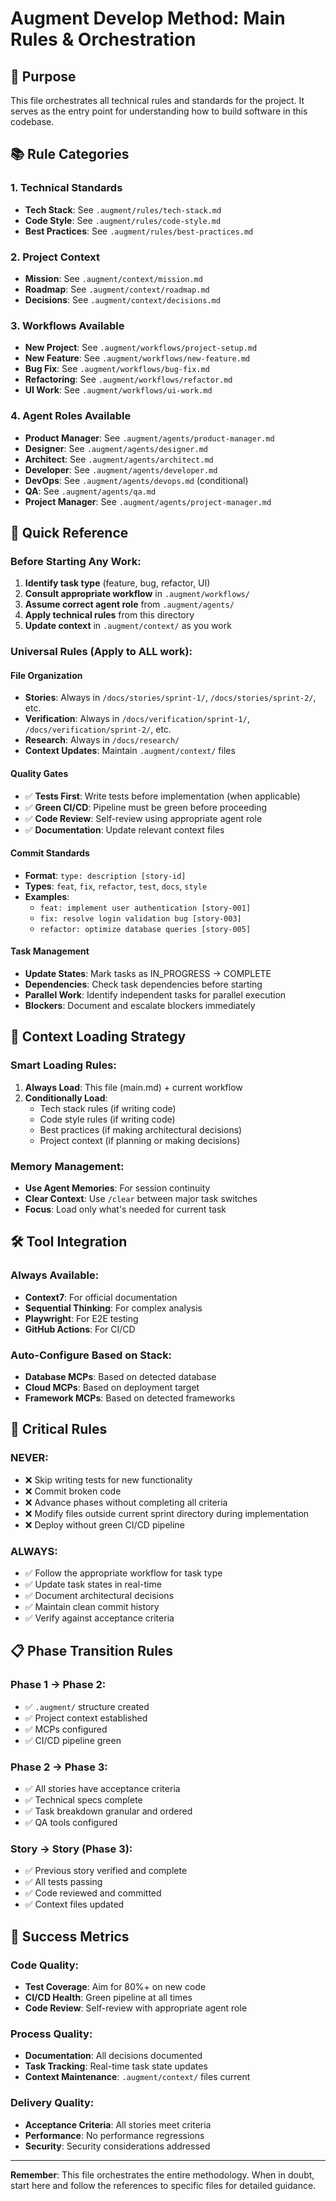 # Augment Develop Method: Main Rules & Orchestration

## 🎯 Purpose
This file orchestrates all technical rules and standards for the project. It serves as the entry point for understanding how to build software in this codebase.

## 📚 Rule Categories

### 1. Technical Standards
- **Tech Stack**: See `.augment/rules/tech-stack.md`
- **Code Style**: See `.augment/rules/code-style.md`
- **Best Practices**: See `.augment/rules/best-practices.md`

### 2. Project Context
- **Mission**: See `.augment/context/mission.md`
- **Roadmap**: See `.augment/context/roadmap.md`
- **Decisions**: See `.augment/context/decisions.md`

### 3. Workflows Available
- **New Project**: See `.augment/workflows/project-setup.md`
- **New Feature**: See `.augment/workflows/new-feature.md`
- **Bug Fix**: See `.augment/workflows/bug-fix.md`
- **Refactoring**: See `.augment/workflows/refactor.md`
- **UI Work**: See `.augment/workflows/ui-work.md`

### 4. Agent Roles Available
- **Product Manager**: See `.augment/agents/product-manager.md`
- **Designer**: See `.augment/agents/designer.md`
- **Architect**: See `.augment/agents/architect.md`
- **Developer**: See `.augment/agents/developer.md`
- **DevOps**: See `.augment/agents/devops.md` (conditional)
- **QA**: See `.augment/agents/qa.md`
- **Project Manager**: See `.augment/agents/project-manager.md`

## 🚀 Quick Reference

### Before Starting Any Work:
1. **Identify task type** (feature, bug, refactor, UI)
2. **Consult appropriate workflow** in `.augment/workflows/`
3. **Assume correct agent role** from `.augment/agents/`
4. **Apply technical rules** from this directory
5. **Update context** in `.augment/context/` as you work

### Universal Rules (Apply to ALL work):

#### File Organization
- **Stories**: Always in `/docs/stories/sprint-1/`, `/docs/stories/sprint-2/`, etc.
- **Verification**: Always in `/docs/verification/sprint-1/`, `/docs/verification/sprint-2/`, etc.
- **Research**: Always in `/docs/research/`
- **Context Updates**: Maintain `.augment/context/` files

#### Quality Gates
- ✅ **Tests First**: Write tests before implementation (when applicable)
- ✅ **Green CI/CD**: Pipeline must be green before proceeding
- ✅ **Code Review**: Self-review using appropriate agent role
- ✅ **Documentation**: Update relevant context files

#### Commit Standards
- **Format**: `type: description [story-id]`
- **Types**: `feat`, `fix`, `refactor`, `test`, `docs`, `style`
- **Examples**: 
  - `feat: implement user authentication [story-001]`
  - `fix: resolve login validation bug [story-003]`
  - `refactor: optimize database queries [story-005]`

#### Task Management
- **Update States**: Mark tasks as IN_PROGRESS → COMPLETE
- **Dependencies**: Check task dependencies before starting
- **Parallel Work**: Identify independent tasks for parallel execution
- **Blockers**: Document and escalate blockers immediately

## 🔄 Context Loading Strategy

### Smart Loading Rules:
1. **Always Load**: This file (main.md) + current workflow
2. **Conditionally Load**: 
   - Tech stack rules (if writing code)
   - Code style rules (if writing code)
   - Best practices (if making architectural decisions)
   - Project context (if planning or making decisions)

### Memory Management:
- **Use Agent Memories**: For session continuity
- **Clear Context**: Use `/clear` between major task switches
- **Focus**: Load only what's needed for current task

## 🛠️ Tool Integration

### Always Available:
- **Context7**: For official documentation
- **Sequential Thinking**: For complex analysis
- **Playwright**: For E2E testing
- **GitHub Actions**: For CI/CD

### Auto-Configure Based on Stack:
- **Database MCPs**: Based on detected database
- **Cloud MCPs**: Based on deployment target
- **Framework MCPs**: Based on detected frameworks

## 🚨 Critical Rules

### NEVER:
- ❌ Skip writing tests for new functionality
- ❌ Commit broken code
- ❌ Advance phases without completing all criteria
- ❌ Modify files outside current sprint directory during implementation
- ❌ Deploy without green CI/CD pipeline

### ALWAYS:
- ✅ Follow the appropriate workflow for task type
- ✅ Update task states in real-time
- ✅ Document architectural decisions
- ✅ Maintain clean commit history
- ✅ Verify against acceptance criteria

## 📋 Phase Transition Rules

### Phase 1 → Phase 2:
- ✅ `.augment/` structure created
- ✅ Project context established
- ✅ MCPs configured
- ✅ CI/CD pipeline green

### Phase 2 → Phase 3:
- ✅ All stories have acceptance criteria
- ✅ Technical specs complete
- ✅ Task breakdown granular and ordered
- ✅ QA tools configured

### Story → Story (Phase 3):
- ✅ Previous story verified and complete
- ✅ All tests passing
- ✅ Code reviewed and committed
- ✅ Context files updated

## 🎯 Success Metrics

### Code Quality:
- **Test Coverage**: Aim for 80%+ on new code
- **CI/CD Health**: Green pipeline at all times
- **Code Review**: Self-review with appropriate agent role

### Process Quality:
- **Documentation**: All decisions documented
- **Task Tracking**: Real-time task state updates
- **Context Maintenance**: `.augment/context/` files current

### Delivery Quality:
- **Acceptance Criteria**: All stories meet criteria
- **Performance**: No performance regressions
- **Security**: Security considerations addressed

---

**Remember**: This file orchestrates the entire methodology. When in doubt, start here and follow the references to specific files for detailed guidance.

